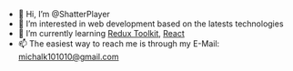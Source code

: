 - 👋 Hi, I’m @ShatterPlayer
- 👀 I’m interested in web development based on the latests technologies
- 🌱 I’m currently learning [Redux Toolkit](https://github.com/reduxjs/redux-toolkit), [React](https://github.com/facebook/react)
- 📫 The easiest way to reach me is through my E-Mail: michalk101010@gmail.com

<!---
ShatterPlayer/ShatterPlayer is a ✨ special ✨ repository because its `README.md` (this file) appears on your GitHub profile.
You can click the Preview link to take a look at your changes.
--->
